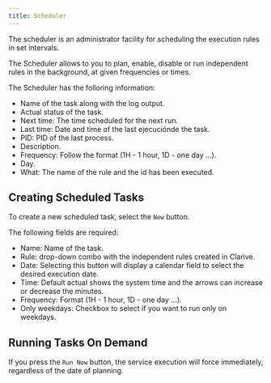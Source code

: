 ```yaml
---
title: Scheduler
---
```


The scheduler is an administrator facility 
for scheduling the execution rules in set intervals. 

The Scheduler allows to you to plan, enable, disable or run independent rules in the background,
at given frequencies or times. 

The Scheduler has the folloring information:

- Name of the task along with the log output. 
- Actual status of the task.
- Next time: The time scheduled for the next run.
- Last time: Date and time of the last ejecuciónde the task.
- PID: PID of the last process.
- Description.
- Frequency: Follow the format (1H - 1 hour, 1D - one day ...).
- Day.
- What: The name of the rule and the id has been executed. 

## Creating Scheduled Tasks

To create a new scheduled task, select the `New` button. 

The following fields are required:

- Name: Name of the task.
- Rule: drop-down combo with the independent rules created in Clarive.
- Date: Selecting this button will display a calendar field to select the desired execution date.
- Time: Default actual shows the system time and the arrows can increase or decrease the minutes.
- Frequency: Format (1H - 1 hour, 1D - one day ...).
- Only weekdays: Checkbox to select if you want to run only on weekdays.

## Running Tasks On Demand

If you press the `Run Now` button, the service execution will force immediately, 
regardless of the date of planning.
